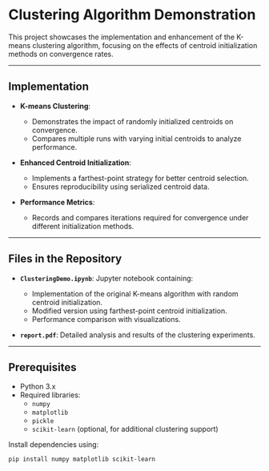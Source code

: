 # Clustering Algorithm Demonstration

This project showcases the implementation and enhancement of the K-means clustering algorithm, focusing on the effects of centroid initialization methods on convergence rates.

---

## Implementation

- **K-means Clustering**:
  - Demonstrates the impact of randomly initialized centroids on convergence.
  - Compares multiple runs with varying initial centroids to analyze performance.

- **Enhanced Centroid Initialization**:
  - Implements a farthest-point strategy for better centroid selection.
  - Ensures reproducibility using serialized centroid data.

- **Performance Metrics**:
  - Records and compares iterations required for convergence under different initialization methods.

---

## Files in the Repository

- **`ClusteringDemo.ipynb`**: Jupyter notebook containing:
  - Implementation of the original K-means algorithm with random centroid initialization.
  - Modified version using farthest-point centroid initialization.
  - Performance comparison with visualizations.

- **`report.pdf`**: Detailed analysis and results of the clustering experiments.

---

## Prerequisites

- Python 3.x
- Required libraries:
  - `numpy`
  - `matplotlib`
  - `pickle`
  - `scikit-learn` (optional, for additional clustering support)

Install dependencies using:
```bash
pip install numpy matplotlib scikit-learn

